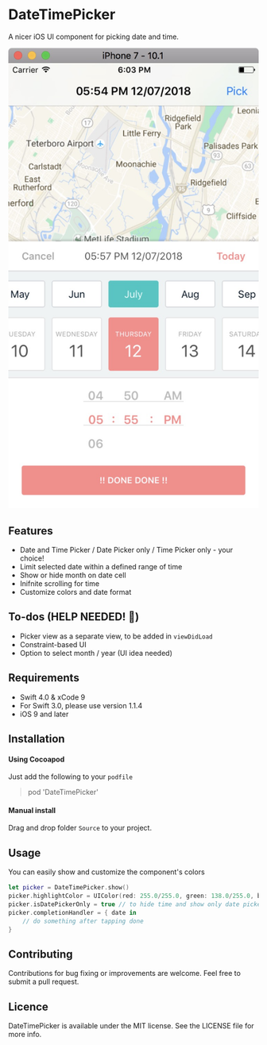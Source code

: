 # DateTimePicker

A nicer iOS UI component for picking date and time.

![Screenshot](screenshot.jpg)

## Features

- Date and Time Picker / Date Picker only / Time Picker only - your choice!
- Limit selected date within a defined range of time
- Show or hide month on date cell
- Inifnite scrolling for time
- Customize colors and date format

## To-dos (HELP NEEDED! 🎯)

- Picker view as a separate view, to be added in `viewDidLoad`
- Constraint-based UI
- Option to select month / year (UI idea needed)

## Requirements

- Swift 4.0 & xCode 9 
- For Swift 3.0, please use version 1.1.4
- iOS 9 and later

## Installation

#### Using Cocoapod

Just add the following to your `podfile`
> pod 'DateTimePicker'

#### Manual install

Drag and drop folder `Source` to your project.


## Usage

You can easily show and customize the component's colors

```Swift
let picker = DateTimePicker.show()
picker.highlightColor = UIColor(red: 255.0/255.0, green: 138.0/255.0, blue: 138.0/255.0, alpha: 1)
picker.isDatePickerOnly = true // to hide time and show only date picker
picker.completionHandler = { date in
    // do something after tapping done
}
```

## Contributing

Contributions for bug fixing or improvements are welcome. Feel free to submit a pull request.

## Licence

DateTimePicker is available under the MIT license. See the LICENSE file for more info.
